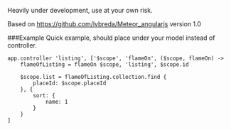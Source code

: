 Heavily under development, use at your own risk.

Based on https://github.com/lvbreda/Meteor_angularjs version 1.0

###Example
Quick example, should place under your model instead of controller.

````
app.controller 'listing', ['$scope', 'flameOn', ($scope, flameOn) ->
    flameOfListing = flameOn $scope, 'listing', $scope.id

    $scope.list = flameOfListing.collection.find { 
    	placeId: $scope.placeId 
    }, { 
    	sort: { 
    		name: 1 
    	} 
    }
]
````